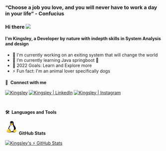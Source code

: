 ### “Choose a job you love, and you will never have to work a day in your life” - Confucius

### Hi there <img src="https://media.giphy.com/media/hvRJCLFzcasrR4ia7z/giphy.gif" width="25px"> 

#### I'm Kingsley, a Developer by nature with indepth skills in System Analysis and design

- 🔭 I'm currently working on an exiting system that will change the world
- 🌱 I’m currently learning Java springboot 🤣
- 🥅 2022 Goals: Learn and Explore more
- ⚡ Fun fact: I'm an animal lover specifically dogs

🔗 &nbsp;**Connect with me**
<p align="left">
 <a href="https://twitter.com/KMangwels" target="blank"><img align="center" src="https://raw.githubusercontent.com/rahuldkjain/github-profile-readme-generator/master/src/images/icons/Social/twitter.svg" alt="Kingsley" height="30" width="40" /></a>
 <a href="https://www.linkedin.com/in/kingsley-amaitsa/" target="blank"><img align="center" src="https://raw.githubusercontent.com/rahuldkjain/github-profile-readme-generator/master/src/images/icons/Social/linked-in-alt.svg" alt="Kingsley | LinkedIn" height="30" width="40" /></a>
 <a href="https://www.instagram.com/mangwels/" target="blank"><img align="center" src="https://raw.githubusercontent.com/rahuldkjain/github-profile-readme-generator/master/src/images/icons/Social/instagram.svg" alt="Kingsley | Instagram" height="30" width="40" /></a>
</p>

<br />

<b>🛠️&nbsp;&nbsp;Languages&nbsp;and&nbsp;Tools</b>

<p align = "left">
  <a href="https://www.linux.org/" target="_blank"><img align="left" src="https://raw.githubusercontent.com/devicons/devicon/master/icons/linux/linux-original.svg" alt="linux" width="40px"/></a>
</p>
 
<br />

&nbsp;**GitHub Stats**
 
[![Kingsley's :zap: GitHub Stats](https://github-readme-stats.vercel.app/api?username=Mangweli&count_private=true&show_icons=true&hide=contribs,stars&theme=monokai)](https://github.com/anuraghazra/github-readme-stats)


[linkedin]: https://www.linkedin.com/in/kingsley-amaitsa/
